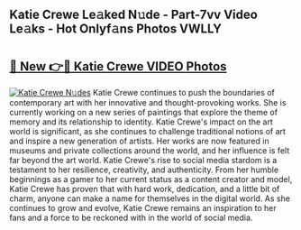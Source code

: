 ## Katie Crewe Le𝚊ked N𝚞de - Part-7vv Video Le𝚊ks - Hot Onlyf𝚊ns Photos VWLLY

# <h2><a href="http://ab2199.deff.icu/?id=Katie+Crewe">🔗 New 👉🔴 Katie Crewe VIDEO Photos</a></h2>

[![Katie Crewe N𝚞des](https://i.imgur.com/rIISA9y.gif)](http://ab2199.deff.icu/?id=Katie+Crewe)
Katie Crewe continues to push the boundaries of contemporary art with her innovative and thought-provoking works. She is currently working on a new series of paintings that explore the theme of memory and its relationship to identity. Katie Crewe's impact on the art world is significant, as she continues to challenge traditional notions of art and inspire a new generation of artists. Her works are now featured in museums and private collections around the world, and her influence is felt far beyond the art world. Katie Crewe's rise to social media stardom is a testament to her resilience, creativity, and authenticity. From her humble beginnings as a gamer to her current status as a content creator and model, Katie Crewe has proven that with hard work, dedication, and a little bit of charm, anyone can make a name for themselves in the digital world. As she continues to grow and evolve, Katie Crewe remains an inspiration to her fans and a force to be reckoned with in the world of social media.
